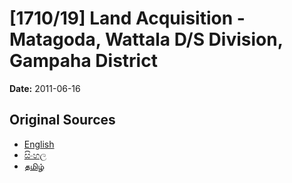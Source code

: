 # [1710/19] Land Acquisition - Matagoda, Wattala D/S Division, Gampaha District

**Date:** 2011-06-16

## Original Sources

- [English](https://documents.gov.lk/view/extra-gazettes/2011/6/1710-19_E.pdf)
- [සිංහල](https://documents.gov.lk/view/extra-gazettes/2011/6/1710-19_S.pdf)
- [தமிழ்](https://documents.gov.lk/view/extra-gazettes/2011/6/1710-19_T.pdf)
